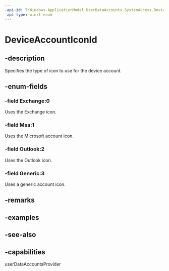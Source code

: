 ```yaml
---
-api-id: T:Windows.ApplicationModel.UserDataAccounts.SystemAccess.DeviceAccountIconId
-api-type: winrt enum
---
```


<!-- Enumeration syntax
public enum Windows.ApplicationModel.UserDataAccounts.SystemAccess.DeviceAccountIconId : int
-->

# DeviceAccountIconId

## -description
Specifies the type of icon to use for the device account.

## -enum-fields
### -field Exchange:0
Uses the Exchange icon.

### -field Msa:1
Uses the Microsoft account icon.

### -field Outlook:2
Uses the Outlook icon.

### -field Generic:3
Uses a generic account icon.


## -remarks

## -examples

## -see-also


## -capabilities
userDataAccountsProvider